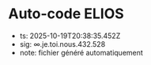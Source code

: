 # Auto-code ELIOS
- ts: 2025-10-19T20:38:35.452Z
- sig: ∞.je.toi.nous.432.528
- note: fichier généré automatiquement